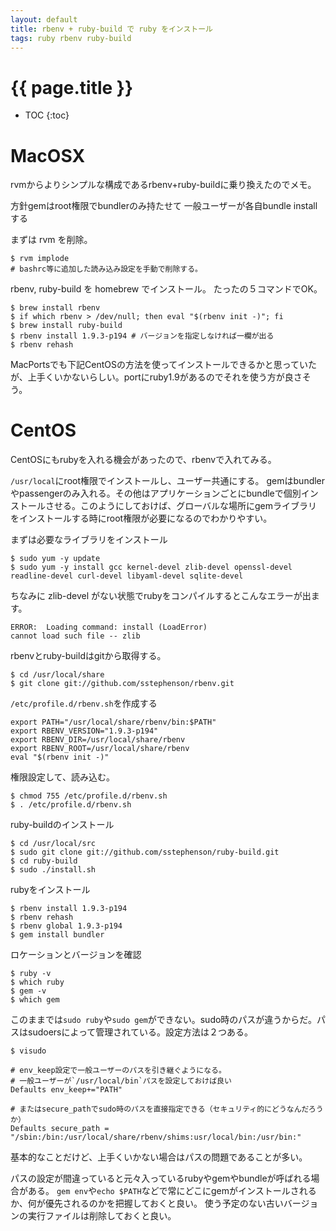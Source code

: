 ```yaml
---
layout: default
title: rbenv + ruby-build で ruby をインストール
tags: ruby rbenv ruby-build
---
```


{{ page.title }}
================
* TOC
{:toc}

# MacOSX 
rvmからよりシンプルな構成であるrbenv+ruby-buildに乗り換えたのでメモ。

方針gemはroot権限でbundlerのみ持たせて
一般ユーザーが各自bundle installする

まずは rvm を削除。

    $ rvm implode
    # bashrc等に追加した読み込み設定を手動で削除する。

rbenv, ruby-build を homebrew でインストール。
たったの５コマンドでOK。

    $ brew install rbenv
    $ if which rbenv > /dev/null; then eval "$(rbenv init -)"; fi
    $ brew install ruby-build
    $ rbenv install 1.9.3-p194 # バージョンを指定しなければ一欄が出る
    $ rbenv rehash

MacPortsでも下記CentOSの方法を使ってインストールできるかと思っていたが、上手くいかないらしい。portにruby1.9があるのでそれを使う方が良さそう。

# CentOS

CentOSにもrubyを入れる機会があったので、rbenvで入れてみる。

`/usr/local`にroot権限でインストールし、ユーザー共通にする。
gemはbundlerやpassengerのみ入れる。その他はアプリケーションごとにbundleで個別インストールさせる。このようにしておけば、グローバルな場所にgemライブラリをインストールする時にroot権限が必要になるのでわかりやすい。

まずは必要なライブラリをインストール

    $ sudo yum -y update
    $ sudo yum -y install gcc kernel-devel zlib-devel openssl-devel readline-devel curl-devel libyaml-devel sqlite-devel

ちなみに zlib-devel がない状態でrubyをコンパイルするとこんなエラーが出ます。

    ERROR:  Loading command: install (LoadError)
    cannot load such file -- zlib

rbenvとruby-buildはgitから取得する。

    $ cd /usr/local/share
    $ git clone git://github.com/sstephenson/rbenv.git

 `/etc/profile.d/rbenv.sh`を作成する

    export PATH="/usr/local/share/rbenv/bin:$PATH"
    export RBENV_VERSION="1.9.3-p194"
    export RBENV_DIR=/usr/local/share/rbenv
    export RBENV_ROOT=/usr/local/share/rbenv
    eval "$(rbenv init -)"

権限設定して、読み込む。

    $ chmod 755 /etc/profile.d/rbenv.sh
    $ . /etc/profile.d/rbenv.sh

ruby-buildのインストール

    $ cd /usr/local/src
    $ sudo git clone git://github.com/sstephenson/ruby-build.git
    $ cd ruby-build
    $ sudo ./install.sh

rubyをインストール

    $ rbenv install 1.9.3-p194
    $ rbenv rehash
    $ rbenv global 1.9.3-p194
    $ gem install bundler

ロケーションとバージョンを確認

    $ ruby -v
    $ which ruby
    $ gem -v 
    $ which gem

このままでは`sudo ruby`や`sudo gem`ができない。sudo時のパスが違うからだ。パスはsudoersによって管理されている。設定方法は２つある。

    $ visudo

    # env_keep設定で一般ユーザーのパスを引き継ぐようになる。
    # 一般ユーザーが`/usr/local/bin`パスを設定しておけば良い
    Defaults env_keep+="PATH" 

    # またはsecure_pathでsudo時のパスを直接指定できる（セキュリティ的にどうなんだろうか）
    Defaults secure_path = "/sbin:/bin:/usr/local/share/rbenv/shims:usr/local/bin:/usr/bin:"


基本的なことだけど、上手くいかない場合はパスの問題であることが多い。

パスの設定が間違っていると元々入っているrubyやgemやbundleが呼ばれる場合がある。
`gem env`や`echo $PATH`などで常にどこにgemがインストールされるか、何が優先されるのかを把握しておくと良い。
使う予定のない古いバージョンの実行ファイルは削除しておくと良い。

